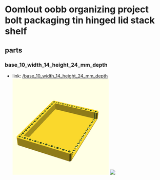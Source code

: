 # Oomlout oobb organizing project bolt packaging tin hinged lid stack shelf


## parts

### base_10_width_14_height_24_mm_depth
* link: [/base_10_width_14_height_24_mm_depth](base_10_width_14_height_24_mm_depth)  
![](base_10_width_14_height_24_mm_depth/3dpr_300.png)  ![](base_10_width_14_height_24_mm_depth/image_300.jpg)
 
